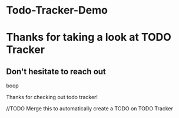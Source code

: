 # Todo-Tracker-Demo

# Thanks for taking a look at TODO Tracker
## Don't hesitate to reach out


boop

Thanks for checking out todo tracker!

//TODO Merge this to automatically create a TODO on TODO Tracker
